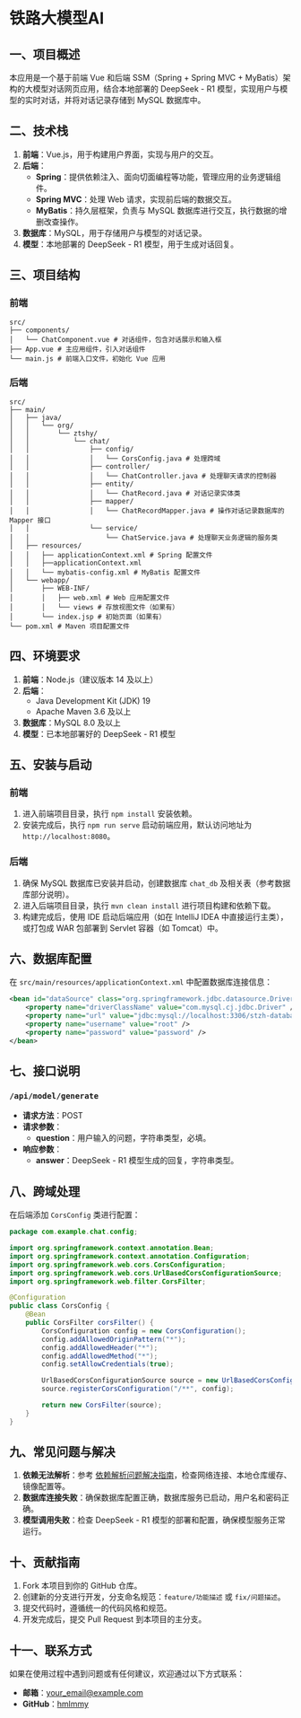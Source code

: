 # 铁路大模型AI 

## 一、项目概述
本应用是一个基于前端 Vue 和后端 SSM（Spring + Spring MVC + MyBatis）架构的大模型对话网页应用，结合本地部署的 DeepSeek - R1 模型，实现用户与模型的实时对话，并将对话记录存储到 MySQL 数据库中。

## 二、技术栈
1. **前端**：Vue.js，用于构建用户界面，实现与用户的交互。
2. **后端**：
    - **Spring**：提供依赖注入、面向切面编程等功能，管理应用的业务逻辑组件。
    - **Spring MVC**：处理 Web 请求，实现前后端的数据交互。
    - **MyBatis**：持久层框架，负责与 MySQL 数据库进行交互，执行数据的增删改查操作。
3. **数据库**：MySQL，用于存储用户与模型的对话记录。
4. **模型**：本地部署的 DeepSeek - R1 模型，用于生成对话回复。

## 三、项目结构
### 前端
```
src/
├── components/
│   └── ChatComponent.vue # 对话组件，包含对话展示和输入框
├── App.vue # 主应用组件，引入对话组件
└── main.js # 前端入口文件，初始化 Vue 应用
```

### 后端
```
src/
├── main/
│   ├── java/
│   │   └── org/
│   │       └── ztshy/
│   │           └── chat/
│   │               ├── config/
│   │               │   └── CorsConfig.java # 处理跨域
│   │               ├── controller/
│   │               │   └── ChatController.java # 处理聊天请求的控制器
│   │               ├── entity/
│   │               │   └── ChatRecord.java # 对话记录实体类
│   │               ├── mapper/
│   │               │   └── ChatRecordMapper.java # 操作对话记录数据库的 Mapper 接口
│   │               └── service/
│   │                   └── ChatService.java # 处理聊天业务逻辑的服务类
│   ├── resources/
│   │   ├── applicationContext.xml # Spring 配置文件
│   │   ├──applicationContext.xml
│   │   └── mybatis-config.xml # MyBatis 配置文件
│   └── webapp/
│       ├── WEB-INF/
│       │   ├── web.xml # Web 应用配置文件
│       │   └── views # 存放视图文件（如果有）
│       └── index.jsp # 初始页面（如果有）
└── pom.xml # Maven 项目配置文件
```

## 四、环境要求
1. **前端**：Node.js（建议版本 14 及以上）
2. **后端**：
    - Java Development Kit (JDK) 19 
    - Apache Maven 3.6 及以上
3. **数据库**：MySQL 8.0 及以上
4. **模型**：已本地部署好的 DeepSeek - R1 模型

## 五、安装与启动
### 前端
1. 进入前端项目目录，执行 `npm install` 安装依赖。
2. 安装完成后，执行 `npm run serve` 启动前端应用，默认访问地址为 `http://localhost:8080`。

### 后端
1. 确保 MySQL 数据库已安装并启动，创建数据库 `chat_db` 及相关表（参考数据库部分说明）。
2. 进入后端项目目录，执行 `mvn clean install` 进行项目构建和依赖下载。
3. 构建完成后，使用 IDE 启动后端应用（如在 IntelliJ IDEA 中直接运行主类），或打包成 WAR 包部署到 Servlet 容器（如 Tomcat）中。

## 六、数据库配置
在 `src/main/resources/applicationContext.xml` 中配置数据库连接信息：
```xml
<bean id="dataSource" class="org.springframework.jdbc.datasource.DriverManagerDataSource">
    <property name="driverClassName" value="com.mysql.cj.jdbc.Driver" />
    <property name="url" value="jdbc:mysql://localhost:3306/stzh-database?useUnicode=true&characterEncoding=UTF-8&serverTimezone=UTC" />
    <property name="username" value="root" />
    <property name="password" value="password" />
</bean>
```

## 七、接口说明
### `/api/model/generate`
- **请求方法**：POST
- **请求参数**：
    - **question**：用户输入的问题，字符串类型，必填。
- **响应参数**：
    - **answer**：DeepSeek - R1 模型生成的回复，字符串类型。

## 八、跨域处理
在后端添加 `CorsConfig` 类进行配置：
```java
package com.example.chat.config;

import org.springframework.context.annotation.Bean;
import org.springframework.context.annotation.Configuration;
import org.springframework.web.cors.CorsConfiguration;
import org.springframework.web.cors.UrlBasedCorsConfigurationSource;
import org.springframework.web.filter.CorsFilter;

@Configuration
public class CorsConfig {
    @Bean
    public CorsFilter corsFilter() {
        CorsConfiguration config = new CorsConfiguration();
        config.addAllowedOriginPattern("*");
        config.addAllowedHeader("*");
        config.addAllowedMethod("*");
        config.setAllowCredentials(true);

        UrlBasedCorsConfigurationSource source = new UrlBasedCorsConfigurationSource();
        source.registerCorsConfiguration("/**", config);

        return new CorsFilter(source);
    }
}
```

## 九、常见问题与解决
1. **依赖无法解析**：参考 [依赖解析问题解决指南](https://maven.apache.org/guides/introduction/introduction-to-dependency-mechanism.html)，检查网络连接、本地仓库缓存、镜像配置等。
2. **数据库连接失败**：确保数据库配置正确，数据库服务已启动，用户名和密码正确。
3. **模型调用失败**：检查 DeepSeek - R1 模型的部署和配置，确保模型服务正常运行。

## 十、贡献指南
1. Fork 本项目到你的 GitHub 仓库。
2. 创建新的分支进行开发，分支命名规范：`feature/功能描述` 或 `fix/问题描述`。
3. 提交代码时，遵循统一的代码风格和规范。
4. 开发完成后，提交 Pull Request 到本项目的主分支。

## 十一、联系方式
如果在使用过程中遇到问题或有任何建议，欢迎通过以下方式联系：
- **邮箱**：your_email@example.com
- **GitHub**：[hmlmmy](https://github.com/hmlmmy)

